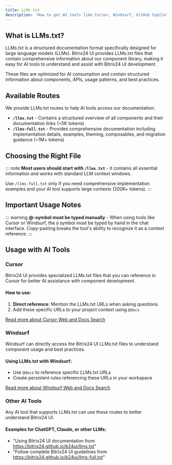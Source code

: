 ```yaml
---
title: LLMs.txt
description: 'How to get AI tools like Cursor, Windsurf, GitHub Copilot, ChatGPT, and Claude to understand Bitrix24 UI components, theming, and best practices.'
---
```


## What is LLMs.txt?

LLMs.txt is a structured documentation format specifically designed for large language models (LLMs). Bitrix24 UI provides LLMs.txt files that contain comprehensive information about our component library, making it easy for AI tools to understand and assist with Bitrix24 UI development.

These files are optimized for AI consumption and contain structured information about components, APIs, usage patterns, and best practices.

## Available Routes

We provide LLMs.txt routes to help AI tools access our documentation:

- **`/llms.txt`** - Contains a structured overview of all components and their documentation links (~5K tokens)
- **`/llms-full.txt`** - Provides comprehensive documentation including implementation details, examples, theming, composables, and migration guidance (~1M+ tokens)

## Choosing the Right File

::: note
**Most users should start with `/llms.txt`** - it contains all essential information and works with standard LLM context windows.

Use `/llms-full.txt` only if you need comprehensive implementation examples and your AI tool supports large contexts (200K+ tokens).
:::

## Important Usage Notes

::: warning
**@-symbol must be typed manually** - When using tools like Cursor or Windsurf, the `@` symbol must be typed by hand in the chat interface. Copy-pasting breaks the tool's ability to recognize it as a context reference.
:::

## Usage with AI Tools

### Cursor

Bitrix24 UI provides specialized LLMs.txt files that you can reference in Cursor for better AI assistance with component development.

#### How to use:

1. **Direct reference**: Mention the LLMs.txt URLs when asking questions
2. Add these specific URLs to your project context using `@docs`

[Read more about Cursor Web and Docs Search](https://docs.cursor.com/en/context/@-symbols/@-docs)

### Windsurf

Windsurf can directly access the Bitrix24 UI LLMs.txt files to understand component usage and best practices.

#### Using LLMs.txt with Windsurf:

- Use `@docs` to reference specific LLMs.txt URLs
- Create persistent rules referencing these URLs in your workspace

[Read more about Windsurf Web and Docs Search](https://docs.windsurf.com/windsurf/cascade/web-search)

### Other AI Tools

Any AI tool that supports LLMs.txt can use these routes to better understand Bitrix24 UI.

#### Examples for ChatGPT, Claude, or other LLMs:

- "Using Bitrix24 UI documentation from https://bitrix24.github.io/b24ui/llms.txt"
- "Follow complete Bitrix24 UI guidelines from https://bitrix24.github.io/b24ui/llms-full.txt"
